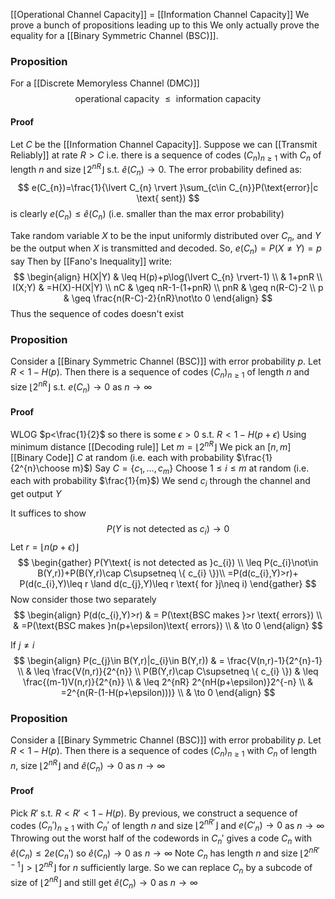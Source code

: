 [[Operational Channel Capacity]] = [[Information Channel Capacity]]
We prove a bunch of propositions leading up to this 
We only actually prove the equality for a [[Binary Symmetric Channel (BSC)]]. 

### Proposition
For a [[Discrete Memoryless Channel (DMC)]] 
$$
\text{operational capacity }\leq \text{ information capacity}
$$
#### Proof
Let $C$ be the [[Information Channel Capacity]]. Suppose we can [[Transmit Reliably]] at rate $R>C$ i.e. there is a sequence of codes $(C_{n})_{n\geq 1}$ with $C_{n}$ of length $n$ and size $\lfloor 2^{nR} \rfloor$ s.t. $\hat{e}(C_{n})\to 0$.
The error probability defined as:
$$
e(C_{n})=\frac{1}{\lvert C_{n} \rvert }\sum_{c\in C_{n}}P(\text{error}|c \text{ sent})
$$
is clearly $e(C_{n})\leq \hat{e}(C_{n})$ (i.e. smaller than the max error probability)

Take random variable $X$ to be the input uniformly distributed over $C_{n}$, and $Y$ be the output when $X$ is transmitted and decoded. 
So, $e(C_{n})=P(X\neq Y)=p$ say
Then by [[Fano's Inequality]] write:
$$
\begin{align}
H(X|Y) & \leq H(p)+p\log(\lvert C_{n} \rvert-1) \\
 & 1+pnR \\
I(X;Y) & =H(X)-H(X|Y) \\
nC & \geq nR-1-(1+pnR) \\
pnR & \geq n(R-C)-2 \\
p & \geq \frac{n(R-C)-2}{nR}\not\to 0
\end{align}
$$
Thus the sequence of codes doesn't exist 

### Proposition
Consider a [[Binary Symmetric Channel (BSC)]] with error probability $p$. Let $R<1-H(p)$. Then there is a sequence of codes $(C_{n})_{n\geq 1}$ of length $n$ and size $\lfloor 2^{nR} \rfloor$ s.t. $e(C_{n})\to 0$ as $n\to \infty$
#### Proof
WLOG $p<\frac{1}{2}$ so there is some $\epsilon>0$ s.t. $R<1-H(p+\epsilon)$
Using minimum distance [[Decoding rule]]
Let $m=\lfloor 2^{nR} \rfloor$
We pick an $[n,m]$ [[Binary Code]] $C$ at random 
(i.e. each with probability $\frac{1}{2^{n}\choose m}$) 
Say $C=\{ c_{1},\dots,c_{m} \}$
Choose $1\leq i\leq m$ at random (i.e. each with probability $\frac{1}{m}$) 
We send $c_{i}$ through the channel and get output $Y$ 

It suffices to show 
$$
P(Y\text{ is not detected as }c_{i})\to 0
$$
Let $r=\lfloor n(p+\epsilon) \rfloor$
$$
\begin{gather}
P(Y\text{ is not detected as }c_{i}) \\
\leq P(c_{i}\not\in B(Y,r))+P(B(Y,r)\cap C\supsetneq \{ c_{i} \})\\
=P(d(c_{i},Y)>r)+ P(d(c_{i},Y)\leq r \land d(c_{j},Y)\leq r \text{ for }j\neq i)
\end{gather}
$$
Now consider those two separately 
$$
\begin{align}
P(d(c_{i},Y)>r)  & = P(\text{BSC makes }>r \text{ errors}) \\
 & =P(\text{BSC makes }n(p+\epsilon)\text{ errors}) \\
 & \to 0
\end{align}
$$

If $j\neq i$
$$
\begin{align}
P(c_{j}\in B(Y,r)|c_{i}\in B(Y,r)) & = \frac{V(n,r)-1}{2^{n}-1} \\
 & \leq \frac{V(n,r)}{2^{n}} \\
P(B(Y,r)\cap C\supsetneq \{ c_{i} \})  & \leq \frac{(m-1)V(n,r)}{2^{n}} \\
 & \leq 2^{nR} 2^{nH(p+\epsilon)}2^{-n} \\
 & =2^{n(R-(1-H(p+\epsilon)))} \\
 & \to 0
\end{align}
$$
### Proposition
Consider a [[Binary Symmetric Channel (BSC)]] with error probability $p$. Let $R<1-H(p)$. Then there is a sequence of codes $(C_{n})_{n\geq 1}$ with $C_{n}$ of length $n$, size $\lfloor 2^{nR} \rfloor$ and $\hat{e}(C_{n})\to 0$ as $n\to \infty$ 
#### Proof
Pick $R'$ s.t. $R<R'<1-H(p)$. By previous, we construct a sequence of codes $(C_{n}')_{n\geq 1}$ with $C_{n}'$ of length $n$ and size $\lfloor 2^{nR'} \rfloor$  and $e(C'_{n})\to 0$ as $n\to \infty$
Throwing out the worst half of the codewords in $C_{n}'$ gives a code $C_{n}$ with $\hat{e}(C_{n})\leq 2e(C_{n}')$ so $\hat{e}(C_{n})\to 0$ as $n\to \infty$
Note $C_{n}$ has length $n$ and size $\lfloor 2^{nR'-1} \rfloor>\lfloor 2^{nR} \rfloor$ for $n$ sufficiently large.
So we can replace $C_{n}$ by a subcode of size of $\lfloor 2^{nR} \rfloor$ and still get $\hat{e}(C_{n})\to 0$ as $n\to \infty$ 
